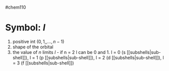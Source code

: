 #chem110 
# Symbol: $l$
1. positive int ($0,1,,...,n-1$)
2. shape of the orbital
3. the value of $n$ limits $l$ - if n = 2 l can be 0 and 1. 
	l = 0 (s [[subshells|sub-shell]]), l = 1 (p [[subshells|sub-shell]]), l = 2 (d [[subshells|sub-shell]]), l = 3 (f [[subshells|sub-shell]])